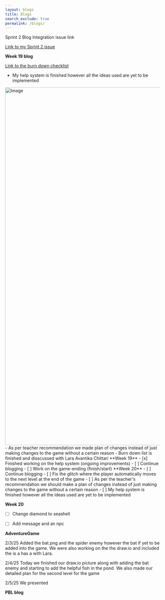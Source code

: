 ```yaml
---
layout: blogs 
title: Blogs
search_exclude: true
permalink: /blogs/
---
```

Sprint 2 Blog
Integration issue link

<a href="https://github.com/avantikachittari/Avantika_2025_2/issues/3">Link to my Sprint 2 issue</a>

**Week 19 blog**

<a href="https://github.com/avantikachittari/Avantika_2025_2/issues/9">Link to the burn down checklist </a>
- My help system is finished however all the ideas used are yet to be implemented
<img width="1166" alt="Image" src="https://github.com/user-attachments/assets/4b764404-0774-4df1-9ec0-23afea822634" />
- As per teacher recommendation we made plan of changes instead of just making changes to the game without a certain reason
- Burn down list is finished and disscussed with Lara
Avantika Chittari
**Week 19**
- [x] Finished working on the help system (ongoing improvements)
- [ ] Continue blogging
- [ ] Work on the game-ending (finish/start)
**Week 20**
- [ ] Continue blogging
- [ ] Fix the glitch where the player automatically moves to the next level at the end of the game
- [ ] As per the teacher's recommendation we should make a plan of changes instead of just making changes to the game without a certain reason
- [ ] My help system is finished however all the ideas used are yet to be implemented

**Week 20**
- [ ] Change diamond to seashell
- [ ] Add message and an npc


**AdventureGame**

2/3/25
Added the bat.png and the spider enemy however the bat if yet to be added into the game. We were also working on the the draw.io and included the is a has a with Lara. 

2/4/25 
Today we finished our draw.io picture along with adding the bat enemy and starting to add the helpful fish in the pond. We also made our detailed plan for the second level for the game

2/5/25
We presented

**PBL blog**

